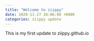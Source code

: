 ```yaml
---
title: "Welcome to ziippy"
date: 2020-11-27 10:06:00 +0900
categories: ziippy update
---
```

This is my first update to ziippy.github.io
